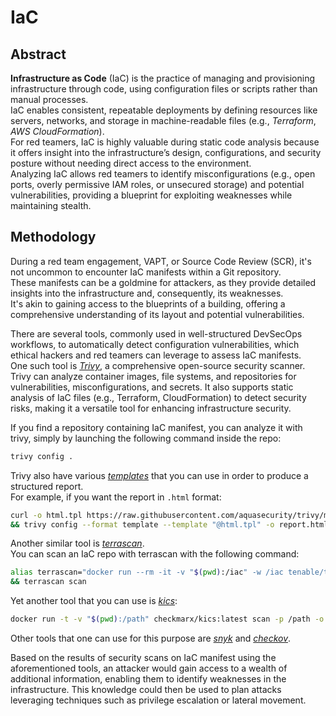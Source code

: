 # IaC

## Abstract

**Infrastructure as Code** (IaC) is the practice of managing and provisioning infrastructure through code, using configuration files or scripts rather than manual processes.  
IaC enables consistent, repeatable deployments by defining resources like servers, networks, and storage in machine-readable files (e.g., *Terraform*, *AWS CloudFormation*).  
For red teamers, IaC is highly valuable during static code analysis because it offers insight into the infrastructure’s design, configurations, and security posture without needing direct access to the environment.  
Analyzing IaC allows red teamers to identify misconfigurations (e.g., open ports, overly permissive IAM roles, or unsecured storage) and potential vulnerabilities, providing a blueprint for exploiting weaknesses while maintaining stealth.  


## Methodology  

During a red team engagement, VAPT, or Source Code Review (SCR), it's not uncommon to encounter IaC manifests within a Git repository.  
These manifests can be a goldmine for attackers, as they provide detailed insights into the infrastructure and, consequently, its weaknesses.  
It's akin to gaining access to the blueprints of a building, offering a comprehensive understanding of its layout and potential vulnerabilities.  


There are several tools, commonly used in well-structured DevSecOps workflows, to automatically detect configuration vulnerabilities, which ethical hackers and red teamers can leverage to assess IaC manifests.   
One such tool is [*Trivy*](https://github.com/aquasecurity/trivy), a comprehensive open-source security scanner.   
Trivy can analyze container images, file systems, and repositories for vulnerabilities, misconfigurations, and secrets. It also supports static analysis of IaC files (e.g., Terraform, CloudFormation) to detect security risks, making it a versatile tool for enhancing infrastructure security.

If you find a repository containing IaC manifest, you can analyze it with trivy, simply by launching the following command inside the repo:

```sh
trivy config .
```  



Trivy also have various [*templates*](https://aquasecurity.github.io/trivy/v0.28.1/docs/vulnerability/examples/report/#default-templates) that you can use in order to produce a structured report.  
For example, if you want the report in `.html` format:   

```sh
curl -o html.tpl https://raw.githubusercontent.com/aquasecurity/trivy/main/contrib/html.tpl \
&& trivy config --format template --template "@html.tpl" -o report.html .
```   



Another similar tool is [*terrascan*](https://github.com/tenable/terrascan).  
You can scan an IaC repo with terrascan with the following command:   

```sh
alias terrascan="docker run --rm -it -v "$(pwd):/iac" -w /iac tenable/terrascan" \
&& terrascan scan
```  



Yet another tool that you can use is [*kics*](https://github.com/Checkmarx/kics):  

```sh
docker run -t -v "$(pwd):/path" checkmarx/kics:latest scan -p /path -o "/path/" --exclude-severities 'info,low'
```  



Other tools that one can use for this purpose are [*snyk*](https://docs.snyk.io/scan-with-snyk/snyk-iac) and [*checkov*](https://github.com/bridgecrewio/checkov).  

Based on the results of security scans on IaC manifest using the aforementioned tools, an attacker would gain access to a wealth of additional information, enabling them to identify weaknesses in the infrastructure. 
This knowledge could then be used to plan attacks leveraging techniques such as privilege escalation or lateral movement.